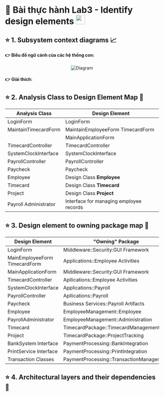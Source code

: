 # 🐳 Bài thực hành Lab3 - Identify design elements <img src="https://media.giphy.com/media/fYSnHlufseco8Fh93Z/giphy.gif" width="30">

## ⭐️ 1. Subsystem context diagrams 📈

#### 👉 Biểu đồ ngữ cảnh của các hệ thống con:
<p align="center">
  <img src="" alt="Diagram">
</p>

#### 👉 Giải thích:













## ⭐️ 2. Analysis Class to Design Element Map 📑
| Analysis Class           | Design Element                          |
|--------------------------|-----------------------------------------|
| LoginForm                | LoginForm                               |
| MaintainTimecardForm     | MaintainEmployeeForm TimecardForm       |
|                          | MainApplicationForm                     |
| TimecardController       | TimecardController                      |
| SystemClockInterface     | SystemClockInterface                    |
| PayrollController        | PayrollController                       |
| Paycheck                 | Paycheck                                |
| Employee                 | Design Class **Employee**               |
| Timecard                 | Design Class **Timecard**               |
| Project                  | Design Class **Project**                |
| Payroll Administrator    | Interface for managing employee records |

## ⭐️ 3. Design element to owning package map 🔬
| Design Element                | "Owning" Package                              |
|-------------------------------|-----------------------------------------------|
| LoginForm                     | Middleware::Security:GUI Framework            |
| MainEmployeeForm TimecardForm | Applications::Employee Activities             |
| MainApplicationForm           | Middleware::Security:GUI Framework            |
| TimecardController            | Apllications::Employee Activities             |
| SystemClockInterface          | Applications::Payroll                         |
| PayrollController             | Apllications::Payroll                         |
| Paycheck                      | Business Services::Payroll Artifacts          |
| Employee                      | EmployeeManagement::Employee                  |
| PayrollAdministrator          | EmployeeManagement::Administration            |
| Timecard                      | TimecardPackage::TimecardManagement           |
| Project                       | TimecardPackage::ProjectTracking              |
| BankSystem Interface          | PaymentProcessing::BankIntegration            |
| PrintService Interface        | PaymentProcessing::PrintIntegration           |
| Transaction Classes           | PaymentProcessing::TransactionManagement      |


## ⭐️ 4. Architectural layers and their dependencies 📇
